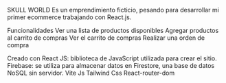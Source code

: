 SKULL WORLD 
Es un  emprendimiento ficticio, pesando para desarrollar mi primer ecommerce trabajando con React.js. 

Funcionalidades
Ver una lista de productos disponibles
Agregar productos al carrito de compras
Ver el carrito de compras
Realizar una orden de compra


Creado con
React JS: biblioteca de JavaScript utilizada para crear el sitio.
Firebase: se utiliza para almacenar datos en Firestore, una base de datos NoSQL sin servidor.
Vite Js
Tailwind Css
React-router-dom

